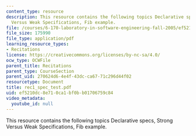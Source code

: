 ```yaml
---
content_type: resource
description: This resource contains the following topics Declarative specs, Strong
  Versus Weak Specifications, Fib example.
file: /courses/6-170-laboratory-in-software-engineering-fall-2005/ef5210dc8e710ca1bf0bb01706759c84_rec1_spec_test.pdf
file_size: 175990
file_type: application/pdf
learning_resource_types:
- Recitations
license: https://creativecommons.org/licenses/by-nc-sa/4.0/
ocw_type: OCWFile
parent_title: Recitations
parent_type: CourseSection
parent_uid: 270624d6-4e4f-43dc-ca67-71c296d44f02
resourcetype: Document
title: rec1_spec_test.pdf
uid: ef5210dc-8e71-0ca1-bf0b-b01706759c84
video_metadata:
  youtube_id: null
---
```

This resource contains the following topics Declarative specs, Strong Versus Weak Specifications, Fib example.